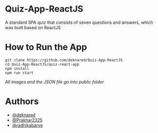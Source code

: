 # Quiz-App-ReactJS
A standard SPA quiz that consists of seven questions and answers, which was built based on ReactJS

# How to Run the App
```
git clone https://github.com/deknared/Quiz-App-ReactJS
cd Quiz-App-ReactJS/quiz-react-app
npm install
npm run start
```

*All images and the JSON file go into public folder*

# Authors

- [@deknared](https://github.com/deknared)
- [@Prakhar2325](https://github.com/Prakhar2325)
- [@radhikabarve](https://github.com/radhikabarve)
